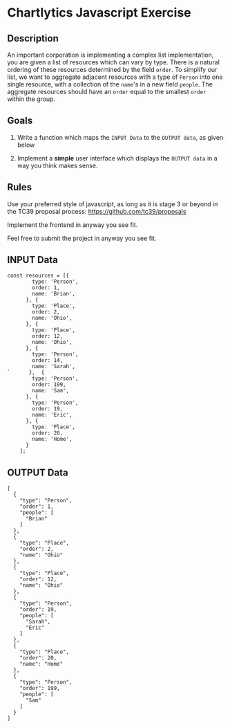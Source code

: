 # Chartlytics Javascript Exercise

## Description

An important corporation is implementing a complex list implementation, you are given a list of resources which can vary by type. There is a natural ordering of these resources determined by the field `order`. To simplify our list, we want to aggregate adjacent resources with a type of `Person` into one single resource, with a collection of the `name`'s in a new field `people`. The aggregate resources should have an `order` equal to the smallest `order` within the group.

## Goals

1. Write a function which maps the `INPUT Data` to the `OUTPUT data`, as given below

2. Implement a **simple** user interface which displays the `OUTPUT data` in a way you think makes sense.

## Rules

Use your preferred style of javascript, as long as it is stage 3 or beyond in the TC39 proposal process: https://github.com/tc39/proposals

Implement the frontend in anyway you see fit.

Feel free to submit the project in anyway you see fit.

## INPUT Data

```
const resources = [{
        type: 'Person',
        order: 1,
        name: 'Brian',
      }, {
        type: 'Place',
        order: 2,
        name: 'Ohio',
      }, {
        type: 'Place',
        order: 12,
        name: 'Ohio',
      }, {
        type: 'Person',
        order: 14,
        name: 'Sarah',
`      },  {
        type: 'Person',
        order: 199,
        name: 'Sam',
      }, {
        type: 'Person',
        order: 19,
        name: 'Eric',
      }, {
        type: 'Place',
        order: 20,
        name: 'Home',
      }
    ];
```

## OUTPUT Data

```
[
  {
    "type": "Person",
    "order": 1,
    "people": [
      "Brian"
    ]
  },
  {
    "type": "Place",
    "order": 2,
    "name": "Ohio"
  },
  {
    "type": "Place",
    "order": 12,
    "name": "Ohio"
  },
  {
    "type": "Person",
    "order": 19,
    "people": [
      "Sarah",
      "Eric"
    ]
  },
  {
    "type": "Place",
    "order": 20,
    "name": "Home"
  },
  {
    "type": "Person",
    "order": 199,
    "people": [
      "Sam"
    ]
  }
]
```
